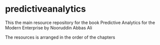 # predictiveanalytics

This the main resource repository for the book Predictive Analytics for the Modern Enterprise by Nooruddin Abbas Ali

The resources is arranged in the order of the chapters
